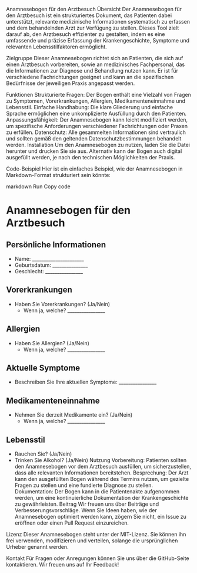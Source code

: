 Anamnesebogen für den Arztbesuch
Übersicht
Der Anamnesebogen für den Arztbesuch ist ein strukturiertes Dokument, das Patienten dabei unterstützt, relevante medizinische Informationen systematisch zu erfassen und dem behandelnden Arzt zur Verfügung zu stellen. Dieses Tool zielt darauf ab, den Arztbesuch effizienter zu gestalten, indem es eine umfassende und präzise Erfassung der Krankengeschichte, Symptome und relevanten Lebensstilfaktoren ermöglicht.

Zielgruppe
Dieser Anamnesebogen richtet sich an Patienten, die sich auf einen Arztbesuch vorbereiten, sowie an medizinisches Fachpersonal, das die Informationen zur Diagnose und Behandlung nutzen kann. Er ist für verschiedene Fachrichtungen geeignet und kann an die spezifischen Bedürfnisse der jeweiligen Praxis angepasst werden.

Funktionen
Strukturierte Fragen: Der Bogen enthält eine Vielzahl von Fragen zu Symptomen, Vorerkrankungen, Allergien, Medikamenteneinnahme und Lebensstil.
Einfache Handhabung: Die klare Gliederung und einfache Sprache ermöglichen eine unkomplizierte Ausfüllung durch den Patienten.
Anpassungsfähigkeit: Der Anamnesebogen kann leicht modifiziert werden, um spezifische Anforderungen verschiedener Fachrichtungen oder Praxen zu erfüllen.
Datenschutz: Alle gesammelten Informationen sind vertraulich und sollten gemäß den geltenden Datenschutzbestimmungen behandelt werden.
Installation
Um den Anamnesebogen zu nutzen, laden Sie die Datei herunter und drucken Sie sie aus. Alternativ kann der Bogen auch digital ausgefüllt werden, je nach den technischen Möglichkeiten der Praxis.

Code-Beispiel
Hier ist ein einfaches Beispiel, wie der Anamnesebogen in Markdown-Format strukturiert sein könnte:

markdown
Run
Copy code
# Anamnesebogen für den Arztbesuch

## Persönliche Informationen
- Name: ______________________
- Geburtsdatum: _______________
- Geschlecht: ________________

## Vorerkrankungen
- Haben Sie Vorerkrankungen? (Ja/Nein)
  - Wenn ja, welche? ________________

## Allergien
- Haben Sie Allergien? (Ja/Nein)
  - Wenn ja, welche? ________________

## Aktuelle Symptome
- Beschreiben Sie Ihre aktuellen Symptome: ________________

## Medikamenteneinnahme
- Nehmen Sie derzeit Medikamente ein? (Ja/Nein)
  - Wenn ja, welche? ________________

## Lebensstil
- Rauchen Sie? (Ja/Nein)
- Trinken Sie Alkohol? (Ja/Nein)
Nutzung
Vorbereitung: Patienten sollten den Anamnesebogen vor dem Arztbesuch ausfüllen, um sicherzustellen, dass alle relevanten Informationen bereitstehen.
Besprechung: Der Arzt kann den ausgefüllten Bogen während des Termins nutzen, um gezielte Fragen zu stellen und eine fundierte Diagnose zu stellen.
Dokumentation: Der Bogen kann in die Patientenakte aufgenommen werden, um eine kontinuierliche Dokumentation der Krankengeschichte zu gewährleisten.
Beitrag
Wir freuen uns über Beiträge und Verbesserungsvorschläge. Wenn Sie Ideen haben, wie der Anamnesebogen optimiert werden kann, zögern Sie nicht, ein Issue zu eröffnen oder einen Pull Request einzureichen.

Lizenz
Dieser Anamnesebogen steht unter der MIT-Lizenz. Sie können ihn frei verwenden, modifizieren und verteilen, solange die ursprünglichen Urheber genannt werden.

Kontakt
Für Fragen oder Anregungen können Sie uns über die GitHub-Seite kontaktieren. Wir freuen uns auf Ihr Feedback!